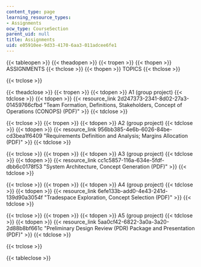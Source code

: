 ```yaml
---
content_type: page
learning_resource_types:
- Assignments
ocw_type: CourseSection
parent_uid: null
title: Assignments
uid: e05910ee-9d33-4170-6aa3-011adcee6fe1
---
```


{{< tableopen >}}
{{< theadopen >}}
{{< tropen >}}
{{< thopen >}}
ASSIGNMENTS
{{< thclose >}}
{{< thopen >}}
TOPICS
{{< thclose >}}

{{< trclose >}}

{{< theadclose >}}
{{< tropen >}}
{{< tdopen >}}
A1 (group project)
{{< tdclose >}}
{{< tdopen >}}
{{< resource_link 2d247373-2341-8d02-27a3-01459766cfbd "Team Formation, Definitions, Stakeholders, Concept of Operations (CONOPS) (PDF)" >}}
{{< tdclose >}}

{{< trclose >}}
{{< tropen >}}
{{< tdopen >}}
A2 (group project)
{{< tdclose >}}
{{< tdopen >}}
{{< resource_link 956bb385-4e6b-6026-84be-cd3bea1f6409 "Requirements Definition and Analysis; Margins Allocation (PDF)" >}}
{{< tdclose >}}

{{< trclose >}}
{{< tropen >}}
{{< tdopen >}}
A3 (group project)
{{< tdclose >}}
{{< tdopen >}}
{{< resource_link cc1c5857-116a-634e-5fdf-dbb6c0178f53 "System Architecture, Concept Generation (PDF)" >}}
{{< tdclose >}}

{{< trclose >}}
{{< tropen >}}
{{< tdopen >}}
A4 (group project)
{{< tdclose >}}
{{< tdopen >}}
{{< resource_link 6efe133b-add0-4e43-241d-139d90a3054f "Tradespace Exploration, Concept Selection (PDF)" >}}
{{< tdclose >}}

{{< trclose >}}
{{< tropen >}}
{{< tdopen >}}
A5 (group project)
{{< tdclose >}}
{{< tdopen >}}
{{< resource_link 5aa0cf42-6822-3a0a-3a20-2d88b8bf661c "Preliminary Design Review (PDR) Package and Presentation (PDF)" >}}
{{< tdclose >}}

{{< trclose >}}

{{< tableclose >}}